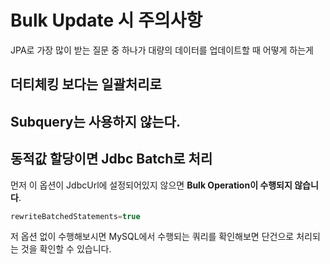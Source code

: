 # Bulk Update 시 주의사항

JPA로 가장 많이 받는 질문 중 하나가 대량의 데이터를 업데이트할 때 어떻게 하는게 

## 더티체킹 보다는 일괄처리로

## Subquery는 사용하지 않는다.

## 동적값 할당이면 Jdbc Batch로 처리

먼저 이 옵션이 JdbcUrl에 설정되어있지 않으면 **Bulk Operation이 수행되지 않습니다**.  

```sql
rewriteBatchedStatements=true
```

저 옵션 없이 수행해보시면 MySQL에서 수행되는 쿼리를 확인해보면 단건으로 처리되는 것을 확인할 수 있습니다.  
  
